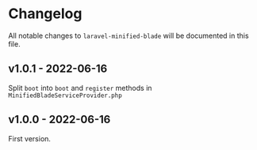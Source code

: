 # Changelog

All notable changes to `laravel-minified-blade` will be documented in this file.

## v1.0.1 - 2022-06-16

Split `boot` into `boot` and `register` methods in `MinifiedBladeServiceProvider.php`

## v1.0.0 - 2022-06-16

First version.
